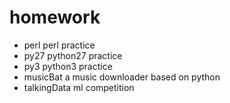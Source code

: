 # homework

* perl 
  perl practice
* py27
  python27 practice
* py3
  python3 practice
* musicBat
  a music downloader based on python
* talkingData
  ml competition
